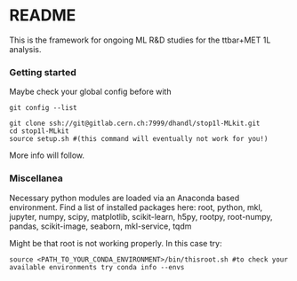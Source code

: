 # README

This is the framework for ongoing ML R&D studies for the ttbar+MET 1L analysis.

### Getting started

Maybe check your global config before with 
```
git config --list
```

```
git clone ssh://git@gitlab.cern.ch:7999/dhandl/stop1l-MLkit.git
cd stop1l-MLkit
source setup.sh #(this command will eventually not work for you!)
```

More info will follow. 

### Miscellanea

Necessary python modules are loaded via an Anaconda based environment. Find a list of installed packages here:
root, python, mkl, jupyter, numpy, scipy, matplotlib, scikit-learn, h5py, rootpy, root-numpy, pandas, scikit-image, seaborn, mkl-service, tqdm

Might be that root is not working properly. In this case try:

```
source <PATH_TO_YOUR_CONDA_ENVIRONMENT>/bin/thisroot.sh #to check your available environments try conda info --envs
``` 
